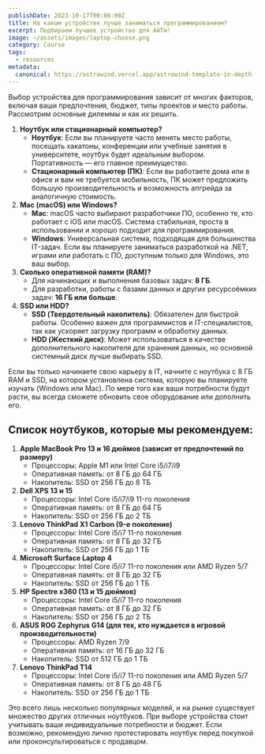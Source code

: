 ```yaml
---
publishDate: 2023-10-17T00:00:00Z
title: На каком устройстве лучше заниматься программированием?
excerpt: Подбираем лучшее устройство для АйТи!
image: ~/assets/images/laptop-choose.png
category: Course
tags:
  - resources
metadata:
  canonical: https://astrowind.vercel.app/astrowind-template-in-depth
---
```


Выбор устройства для программирования зависит от многих факторов, включая ваши предпочтения, бюджет, типы проектов и место работы. Рассмотрим основные дилеммы и как их решить.

1. **Ноутбук или стационарный компьютер?**
   - **Ноутбук**: Если вы планируете часто менять место работы, посещать хакатоны, конференции или учебные занятия в университете, ноутбук будет идеальным выбором. Портативность — его главное преимущество.
   - **Стационарный компьютер (ПК)**: Если вы работаете дома или в офисе и вам не требуется мобильность, ПК может предложить большую производительность и возможность апгрейда за аналогичную стоимость.
2. **Mac (macOS) или Windows?**
   - **Mac**: macOS часто выбирают разработчики ПО, особенно те, кто работает с iOS или macOS. Система стабильная, проста в использовании и хорошо подходит для программирования.
   - **Windows**: Универсальная система, подходящая для большинства IT-задач. Если вы планируете заниматься разработкой на .NET, играми или работать с ПО, доступным только для Windows, это ваш выбор.
3. **Сколько оперативной памяти (RAM)?**
   - Для начинающих и выполнения базовых задач: **8 ГБ**.
   - Для разработки, работы с базами данных и других ресурсоёмких задач: **16 ГБ или больше**.
4. **SSD или HDD?**
   - **SSD (Твердотельный накопитель)**: Обязателен для быстрой работы. Особенно важен для программистов и IT-специалистов, так как ускоряет загрузку программ и обработку данных.
   - **HDD (Жесткий диск)**: Может использоваться в качестве дополнительного накопителя для хранения данных, но основной системный диск лучше выбирать SSD.

Если вы только начинаете свою карьеру в IT, начните с ноутбука с 8 ГБ RAM и SSD, на котором установлена система, которую вы планируете изучать (Windows или Mac). По мере того как ваши потребности будут расти, вы всегда сможете обновить свое оборудование или дополнить его.

## Список ноутбуков, которые мы рекомендуем:

1. **Apple MacBook Pro 13 и 16 дюймов (зависит от предпочтений по размеру)**
   - Процессоры: Apple M1 или Intel Core i5/i7/i9
   - Оперативная память: от 8 ГБ до 64 ГБ
   - Накопитель: SSD от 256 ГБ до 8 ТБ
2. **Dell XPS 13 и 15**
   - Процессоры: Intel Core i5/i7/i9 11-го поколения
   - Оперативная память: от 8 ГБ до 64 ГБ
   - Накопитель: SSD от 256 ГБ до 2 ТБ
3. **Lenovo ThinkPad X1 Carbon (9-е поколение)**
   - Процессоры: Intel Core i5/i7 11-го поколения
   - Оперативная память: от 8 ГБ до 32 ГБ
   - Накопитель: SSD от 256 ГБ до 1 ТБ
4. **Microsoft Surface Laptop 4**
   - Процессоры: Intel Core i5/i7 11-го поколения или AMD Ryzen 5/7
   - Оперативная память: от 8 ГБ до 32 ГБ
   - Накопитель: SSD от 256 ГБ до 1 ТБ
5. **HP Spectre x360 (13 и 15 дюймов)**
   - Процессоры: Intel Core i5/i7 11-го поколения
   - Оперативная память: от 8 ГБ до 32 ГБ
   - Накопитель: SSD от 256 ГБ до 2 ТБ
6. **ASUS ROG Zephyrus G14 (для тех, кто нуждается в игровой производительности)**
   - Процессоры: AMD Ryzen 7/9
   - Оперативная память: от 16 ГБ до 32 ГБ
   - Накопитель: SSD от 512 ГБ до 1 ТБ
7. **Lenovo ThinkPad T14**
   - Процессоры: Intel Core i5/i7 11-го поколения или AMD Ryzen 5/7
   - Оперативная память: от 8 ГБ до 48 ГБ
   - Накопитель: SSD от 256 ГБ до 1 ТБ

Это всего лишь несколько популярных моделей, и на рынке существует множество других отличных ноутбуков. При выборе устройства стоит учитывать ваши индивидуальные потребности и бюджет. Если возможно, рекомендую лично протестировать ноутбук перед покупкой или проконсультироваться с продавцом.
